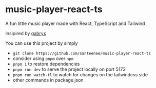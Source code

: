 # music-player-react-ts

A fun little music player made with React, TypeScript and Tailwind

Insipired by [gabryx](https://GitHub.com/therealgabryx)

You can use this project by simply 
- `git clone https://github.com/santeenee/music-player-react-ts`
- consider using `pnpm` over `npm`
- `pnpm i` to restore dependencies
- `pnpm run dev` to serve the project locally on port 5173
- `pnpm run watch-tl` to watch for changes on the tailwindcss side
- other commands in package.json

